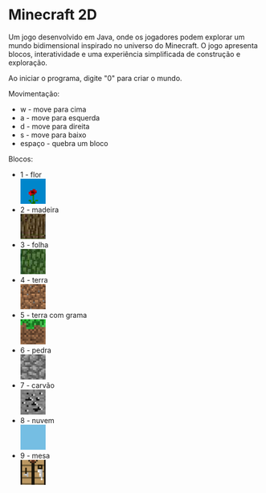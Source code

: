 <!DOCTYPE html>
<html lang="en">
<head>
    <meta charset="UTF-8">
    <meta name="viewport" content="width=device-width, initial-scale=1.0">
</head>
<body>
    <h1>Minecraft 2D</h1>
    <p>Um jogo desenvolvido em Java, onde os jogadores podem explorar um mundo bidimensional inspirado no universo do Minecraft. O jogo apresenta blocos, interatividade e uma experiência simplificada de construção e exploração.</p>
    <p>Ao iniciar o programa, digite "0" para criar o mundo.</p>
    <p>Movimentação:</p>
    <ul>
        <li> w - move para cima</li>
        <li> a - move para esquerda</li>
        <li> d - move para direita</li>
        <li> s - move para baixo</li>
        <li> espaço - quebra um bloco</li>
    </ul>
    <p>Blocos:</p>
    <ul>
        <li>1 - flor <br><img src="https://github.com/dysoouz/Minecraft_2D/blob/master/MInecraft2D/src/Resource/flor.png" alt="flor" width="50" height="50"></li>
        <li>2 - madeira <br><img src="https://github.com/dysoouz/Minecraft_2D/blob/master/MInecraft2D/src/Resource/tronco.png" alt="madeira" width="50" height="50"></li>
        <li>3 - folha <br><img src="https://github.com/dysoouz/Minecraft_2D/blob/master/MInecraft2D/src/Resource/folhas.png" alt="folha" width="50" height="50"></li>
        <li>4 - terra <br><img src="https://github.com/dysoouz/Minecraft_2D/blob/master/MInecraft2D/src/Resource/bloco_terra.png" alt="terra" width="50" height="50"></li>
        <li>5 - terra com grama <br><img src="https://github.com/dysoouz/Minecraft_2D/blob/master/MInecraft2D/src/Resource/bloco_terra_com_grama.png" alt="terra com grama" width="50" height="50"></li>
        <li>6 - pedra <br><img src="https://github.com/dysoouz/Minecraft_2D/blob/master/MInecraft2D/src/Resource/bloco_pedra.png" alt="pedra" width="50" height="50"></li>
        <li>7 - carvão <br><img src="https://github.com/dysoouz/Minecraft_2D/blob/master/MInecraft2D/src/Resource/minerio_de_Carvao.png" alt="carvão" width="50" height="50"></li>
        <li>8 - nuvem <br><img src="https://github.com/dysoouz/Minecraft_2D/blob/master/MInecraft2D/src/Resource/nuvem.png" alt="nuvem" width="50" height="50"></li>
        <li>9 - mesa <br><img src="https://github.com/dysoouz/Minecraft_2D/blob/master/MInecraft2D/src/Resource/crafting_table.png" alt="mesa" width="50" height="50"></li>
    </ul>
</body>
</html>
